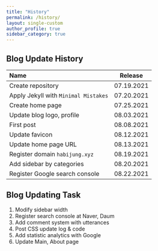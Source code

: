 ```yaml
---
title: "History"
permalink: /history/
layout: single-custom
author_profile: true
sidebar_category: true
---
```


## Blog Update History

| Name                                 | Release         |
| :---                                 | :-----:         |
| Create repository                    | 07.19.2021      |
| Apply Jekyll with `Minimal Mistakes` | 07.20.2021      |
| Create home page                     | 07.25.2021      |
| Update blog logo, profile            | 08.03.2021      |
| First post                           | 08.08.2021      |
| Update favicon                       | 08.12.2021      |
| Update home page URL                 | 08.13.2021      |
| Register domain `habijung.xyz`       | 08.19.2021      |
| Add sidebar by categories            | 08.20.2021      |
| Register Google search console       | 08.22.2021      |


## Blog Updating Task

1. Modify sidebar width
2. Register search console at Naver, Daum
3. Add comment system with utterances
4. Post CSS update log & code
5. Add statistic analytics with Google
6. Update Main, About page
